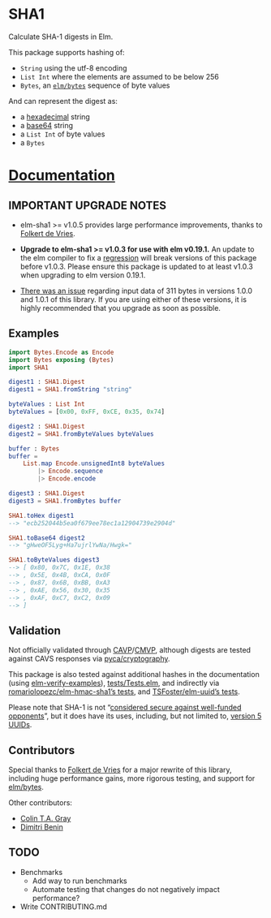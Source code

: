 # SHA1

Calculate SHA-1 digests in Elm.

This package supports hashing of:

* `String` using the utf-8 encoding
* `List Int` where the elements are assumed to be below 256
* `Bytes`, an [`elm/bytes`][elm/bytes] sequence of byte values

And can represent the digest as:

* a [hexadecimal] string
* a [base64] string
* a `List Int` of byte values
* a `Bytes`

[hexadecimal]: https://en.wikipedia.org/wiki/Hexadecimal
[base64]: https://en.wikipedia.org/wiki/Base64

# [Documentation](https://package.elm-lang.org/packages/TSFoster/elm-sha1/latest/SHA1)

## IMPORTANT UPGRADE NOTES

- elm-sha1 >= v1.0.5 provides large performance improvements, thanks to [Folkert de Vries].

- **Upgrade to elm-sha1 >= v1.0.3 for use with elm v0.19.1.** An update to the
  elm compiler to fix a [regression][issue-1945] will break versions of this
  package before v1.0.3. Please ensure this package is updated to at least v1.0.3
  when upgrading to elm version 0.19.1.

- [There was an issue][issue-2] regarding input data of 311 bytes in versions
  1.0.0 and 1.0.1 of this library. If you are using either of these versions, it
  is highly recommended that you upgrade as soon as possible.

[Folkert de Vries]: https://github.com/folkertdev
[issue-2]: https://github.com/TSFoster/elm-sha1/issues/2
[issue-1945]: https://github.com/elm/compiler/issues/1945

## Examples

```elm
import Bytes.Encode as Encode
import Bytes exposing (Bytes)
import SHA1

digest1 : SHA1.Digest
digest1 = SHA1.fromString "string"

byteValues : List Int
byteValues = [0x00, 0xFF, 0xCE, 0x35, 0x74]

digest2 : SHA1.Digest
digest2 = SHA1.fromByteValues byteValues

buffer : Bytes
buffer =
    List.map Encode.unsignedInt8 byteValues
        |> Encode.sequence
        |> Encode.encode

digest3 : SHA1.Digest
digest3 = SHA1.fromBytes buffer

SHA1.toHex digest1
--> "ecb252044b5ea0f679ee78ec1a12904739e2904d"

SHA1.toBase64 digest2
--> "gHweOF5Lyg+Ha7ujrlYwNa/Hwgk="

SHA1.toByteValues digest3
--> [ 0x80, 0x7C, 0x1E, 0x38
--> , 0x5E, 0x4B, 0xCA, 0x0F
--> , 0x87, 0x6B, 0xBB, 0xA3
--> , 0xAE, 0x56, 0x30, 0x35
--> , 0xAF, 0xC7, 0xC2, 0x09
--> ]
```

## Validation

Not officially validated through [CAVP]/[CMVP], although digests are tested against CAVS responses via [pyca/cryptography].

This package is also tested against additional hashes in the documentation (using [elm-verify-examples]), [tests/Tests.elm], and indirectly via [romariolopezc/elm-hmac-sha1’s tests][hmac-tests], and [TSFoster/elm-uuid’s tests][uuid-tests].

Please note that SHA-1 is not “[considered secure against well-funded opponents][sha1-wiki]”, but it does have its uses, including, but not limited to, [version 5 UUIDs][uuid-use].

[CAVP]: https://csrc.nist.gov/projects/cryptographic-algorithm-validation-program
[CMVP]: https://csrc.nist.gov/projects/cryptographic-module-validation-program
[pyca/cryptography]: https://github.com/pyca/cryptography/tree/master/vectors/cryptography_vectors/hashes/SHA1

[elm-verify-examples]: https://github.com/stoeffel/elm-verify-examples
[tests/Tests.elm]: https://github.com/TSFoster/elm-sha1/blob/master/tests/Tests.elm
[hmac-tests]: https://github.com/romariolopezc/elm-hmac-sha1/blob/master/tests/HmacSha1Test.elm
[uuid-tests]: https://github.com/TSFoster/elm-uuid/blob/2.2.0/tests/Tests.elm

[sha1-wiki]: https://en.wikipedia.org/wiki/SHA-1
[uuid-use]: https://package.elm-lang.org/packages/TSFoster/elm-uuid/latest/UUID#childNamed


## Contributors

Special thanks to [Folkert de Vries](https://github.com/folkertdev) for a major rewrite of this library, including huge performance gains, more rigorous testing, and support for [elm/bytes].

Other contributors:

* [Colin T.A. Gray](https://github.com/colinta)
* [Dimitri Benin](https://github.com/BendingBender)


[elm/bytes]: https://package.elm-lang.org/packages/elm/bytes/latest/

## TODO

* Benchmarks
  * Add way to run benchmarks
  * Automate testing that changes do not negatively impact performance?
* Write CONTRIBUTING.md
